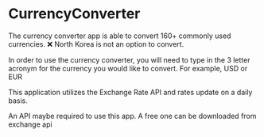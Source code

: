# CurrencyConverter

The currency converter app is able to convert 160+ commonly used currencies. 
❌ North Korea is not an option to convert.

In order to use the currency converter, you will need to type in the 3 letter acronym for the currency you would like to convert. For example, USD or EUR

This application utilizes the Exchange Rate API and rates update on a daily basis.

An API maybe required to use this app. A free one can be downloaded from exchange api
 
